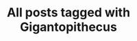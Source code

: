 ---
layout: tag
title: "All posts tagged with Gigantopithecus"
permalink: /weblog/tags/gigantopithecus/
taxonomy: Gigantopithecus
---